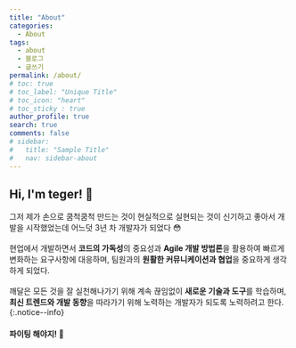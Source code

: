 ```yaml
---
title: "About"
categories:
  - About
tags:
  - about
  - 블로그
  - 글쓰기
permalink: /about/
# toc: true
# toc_label: "Unique Title"
# toc_icon: "heart"
# toc_sticky : true
author_profile: true
search: true
comments: false
# sidebar:
#   title: "Sample Title"
#   nav: sidebar-about
---
```


## Hi, I'm teger! 👋

그저 제가 손으로 쿰척쿰척 만드는 것이 현실적으로 실현되는 것이 신기하고 좋아서 개발을 시작했었는데 어느덧 3년 차 개발자가 되었다 😳 <br/><br/>
현업에서 개발하면서 **코드의 가독성**의 중요성과 **Agile 개발 방법론**을 활용하여 빠르게 변화하는 요구사항에 대응하며, 팀원과의 **원활한 커뮤니케이션과 협업**을 중요하게 생각하게 되었다.<br/><br/>
깨달은 모든 것을 잘 실천해나가기 위해 계속 끊임없이 **새로운 기술과 도구**를 학습하며, **최신 트렌드와 개발 동향**을 따라가기 위해 노력하는 개발자가 되도록 노력하려고 한다.
{:.notice--info}

#### 파이팅 해야지! 👊
